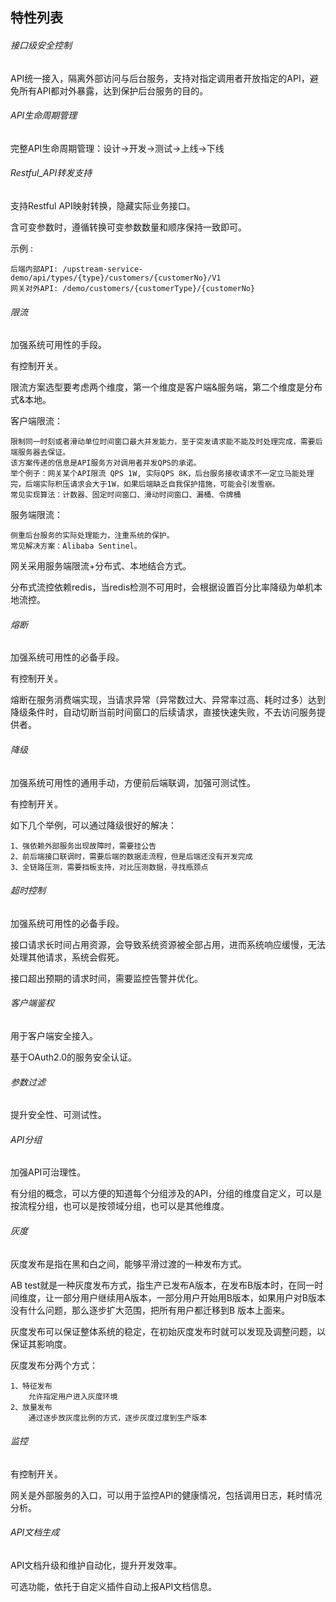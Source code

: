 ## 特性列表

###### _接口级安全控制_

API统一接入，隔离外部访问与后台服务，支持对指定调用者开放指定的API，避免所有API都对外暴露，达到保护后台服务的目的。

###### _API生命周期管理_

完整API生命周期管理：设计->开发->测试->上线->下线

###### _Restful_API转发支持_

支持Restful API映射转换，隐藏实际业务接口。

含可变参数时，遵循转换可变参数数量和顺序保持一致即可。

示例 :

    后端内部API: /upstream-service-demo/api/types/{type}/customers/{customerNo}/V1
    网关对外API: /demo/customers/{customerType}/{customerNo}

###### _限流_

加强系统可用性的手段。

有控制开关。

限流方案选型要考虑两个维度，第一个维度是客户端&服务端，第二个维度是分布式&本地。

客户端限流：

    限制同一时刻或者滑动单位时间窗口最大并发能力，至于突发请求能不能及时处理完成，需要后端服务器去保证。
    该方案传递的信息是API服务方对调用者并发QPS的承诺。
    举个例子：网关某个API限流 QPS 1W, 实际QPS 8K，后台服务接收请求不一定立马能处理完，后端实际积压请求会大于1W，如果后端缺乏自我保护措施，可能会引发雪崩。
    常见实现算法：计数器、固定时间窗口、滑动时间窗口、漏桶、令牌桶

服务端限流：

    侧重后台服务的实际处理能力，注重系统的保护。
    常见解决方案：Alibaba Sentinel。

网关采用服务端限流+分布式、本地结合方式。

分布式流控依赖redis，当redis检测不可用时，会根据设置百分比率降级为单机本地流控。

###### _熔断_

加强系统可用性的必备手段。

有控制开关。

熔断在服务消费端实现，当请求异常（异常数过大、异常率过高、耗时过多）达到降级条件时，自动切断当前时间窗口的后续请求，直接快速失败，不去访问服务提供者。

###### _降级_

加强系统可用性的通用手动，方便前后端联调，加强可测试性。

有控制开关。

如下几个举例，可以通过降级很好的解决：

    1、强依赖外部服务出现故障时，需要挂公告
    2、前后端接口联调时，需要后端的数据走流程，但是后端还没有开发完成
    3、全链路压测，需要挡板支持，对比压测数据，寻找瓶颈点

###### _超时控制_

加强系统可用性的必备手段。

接口请求长时间占用资源，会导致系统资源被全部占用，进而系统响应缓慢，无法处理其他请求，系统会假死。

接口超出预期的请求时间，需要监控告警并优化。

###### _客户端鉴权_

用于客户端安全接入。

基于OAuth2.0的服务安全认证。

###### _参数过滤_

提升安全性、可测试性。

###### _API分组_

加强API可治理性。

有分组的概念，可以方便的知道每个分组涉及的API，分组的维度自定义，可以是按流程分组，也可以是按领域分组，也可以是其他维度。

###### _灰度_

灰度发布是指在黑和白之间，能够平滑过渡的一种发布方式。

AB test就是一种灰度发布方式，指生产已发布A版本，在发布B版本时，在同一时间维度，让一部分用户继续用A版本，一部分用户开始用B版本，如果用户对B版本没有什么问题，那么逐步扩大范围，把所有用户都迁移到B
版本上面来。

灰度发布可以保证整体系统的稳定，在初始灰度发布时就可以发现及调整问题，以保证其影响度。

灰度发布分两个方式：

    1、特征发布 
        允许指定用户进入灰度环境
    2、放量发布
        通过逐步放灰度比例的方式，逐步灰度过度到生产版本

###### _监控_

有控制开关。

网关是外部服务的入口，可以用于监控API的健康情况，包括调用日志，耗时情况分析。

###### _API文档生成_

API文档升级和维护自动化，提升开发效率。

可选功能，依托于自定义插件自动上报API文档信息。

